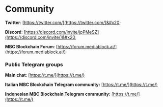 # Community

**Twitter**: [https://twitter.com/](https://twitter.com/)&#x20;

**Discord**: [https://discord.com/invite/jpPMeSZ](https://discord.com/invite/)&#x20;

**MBC Blockchain Forum**: [https://forum.mediablock.ai/](https://forum.mediablock.ai/)

### Public Telegram groups

**Main chat**: [https://t.me/](https://t.me/)

**Italian MBC Blockchain Telegram community:** [https://t.me/](https://t.me/)

**Indonesian MBC Blockchain Telegram community:** [https://t.me/](https://t.me/)

